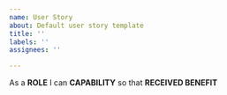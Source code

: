 ```yaml
---
name: User Story
about: Default user story template
title: ''
labels: ''
assignees: ''

---
```


As a **ROLE** I can **CAPABILITY** so that **RECEIVED BENEFIT**
